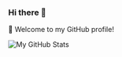 ### Hi there &#128075;

&#129395; Welcome to my GitHub profile!

![My GitHub Stats](https://github-readme-stats.vercel.app/api?username=laradocs&show_icons=true&theme=tokyonight&cache_seconds=1600&hide_title=true)

<!--
**laradocs/laradocs** is a ✨ _special_ ✨ repository because its `README.md` (this file) appears on your GitHub profile.

Here are some ideas to get you started:

- 🔭 I’m currently working on ...
- 🌱 I’m currently learning ...
- 👯 I’m looking to collaborate on ...
- 🤔 I’m looking for help with ...
- 💬 Ask me about ...
- 📫 How to reach me: ...
- 😄 Pronouns: ...
- ⚡ Fun fact: ...
-->
